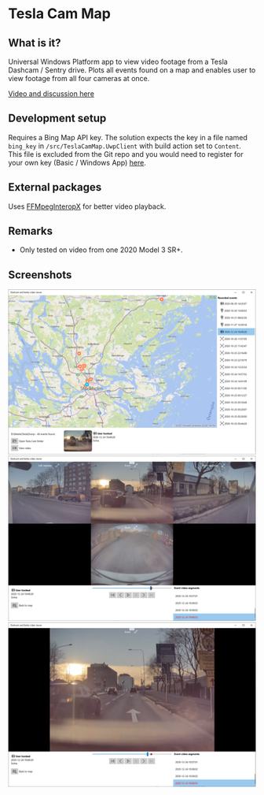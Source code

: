# Tesla Cam Map
## What is it?
Universal Windows Platform app to view video footage from a Tesla Dashcam / Sentry drive. Plots all events found on a map and enables user to view footage from all four cameras at once.

[Video and discussion here](https://www.reddit.com/r/teslamotors/comments/lxzhv4/i_put_together_a_windows_tesla_cam_viewer_app/)

## Development setup
Requires a Bing Map API key. The solution expects the key in a file named `bing_key` in `/src/TeslaCamMap.UwpClient` with build action set to `Content`. This file is excluded from the Git repo and you would need to register for your own key (Basic / Windows App) [here](https://www.microsoft.com/en-us/maps/create-a-bing-maps-key).

## External packages
Uses [FFMpegInteropX](https://github.com/ffmpeginteropx/FFmpegInteropX) for better video playback.

## Remarks
* Only tested on video from one 2020 Model 3 SR+.

## Screenshots
![Map view](https://github.com/grankko/TeslaCamMap/raw/main/screenshot_map.png)
![Video view](https://github.com/grankko/TeslaCamMap/raw/main/screenshot_video.png)
![Full video view](https://github.com/grankko/TeslaCamMap/raw/main/screenshot_video_full.png)
